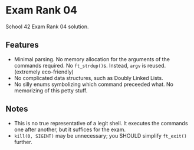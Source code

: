 # Exam Rank 04
School 42 Exam Rank 04 solution.

## Features
*	Minimal parsing. No memory allocation for the arguments of the commands required. No `ft_strdup()`s. Instead, `argv` is reused. (extremely eco-friendly)
*	No complicated data structures, such as Doubly Linked Lists.
*	No silly enums symbolizing which command preceeded what. No memorizing of this petty stuff.

## Notes
*	This is no true representative of a legit shell. It executes the commands one after another, but it suffices for the exam.
*	`kill(0, SIGINT)` may be unnecessary; you SHOULD simplify `ft_exit()` further.
